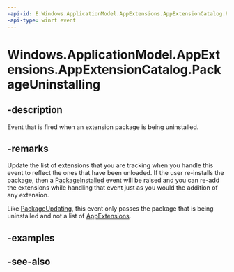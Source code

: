```yaml
---
-api-id: E:Windows.ApplicationModel.AppExtensions.AppExtensionCatalog.PackageUninstalling
-api-type: winrt event
---
```


<!-- Event syntax
public event Windows.Foundation.TypedEventHandler PackageUninstalling<Windows.ApplicationModel.AppExtensions.AppExtensionCatalog,  Windows.ApplicationModel.AppExtensions.AppExtensionPackageUninstallingEventArgs>
-->

# Windows.ApplicationModel.AppExtensions.AppExtensionCatalog.PackageUninstalling

## -description
Event that is fired when an extension package is being uninstalled.

## -remarks
Update the list of extensions that you are tracking when you handle this event to reflect the ones that have been unloaded. If the user re-installs the package, then a [PackageInstalled](appextensioncatalog_packageinstalled.md) event will be raised and you can re-add the extensions while handling that event just as you would the addition of any extension.

Like [PackageUpdating](appextensioncatalog_packageupdating.md), this event only passes the package that is being uninstalled and not a list of [AppExtensions](appextension.md).

## -examples

## -see-also
